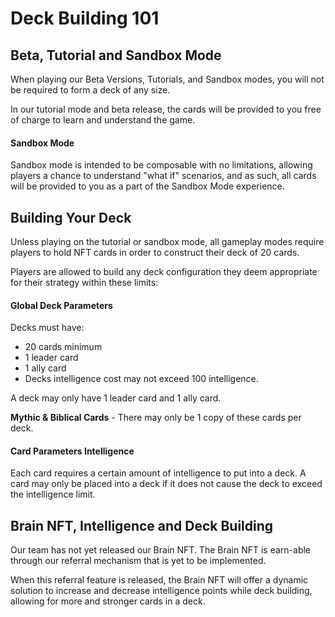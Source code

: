 # Deck Building 101

## Beta, Tutorial and Sandbox Mode

When playing our Beta Versions, Tutorials, and Sandbox modes, you will not be required to form a deck of any size.&#x20;

In our tutorial mode and beta release, the cards will be provided to you free of charge to learn and understand the game.

#### Sandbox Mode

Sandbox mode is intended to be composable with no limitations, allowing players a chance to understand "what if" scenarios, and as such, all cards will be provided to you as a part of the Sandbox Mode experience.

## Building Your Deck&#x20;

Unless playing on the tutorial or sandbox mode, all gameplay modes require players to hold NFT cards in order to construct their deck of 20 cards.

Players are allowed to build any deck configuration they deem appropriate for their strategy within these limits:

#### Global Deck Parameters&#x20;

Decks must have:

* &#x20;20 cards minimum
* 1 leader card&#x20;
* 1 ally card
* Decks intelligence cost may not exceed 100 intelligence.

A deck may only have 1 leader card and 1 ally card.

**Mythic & Biblical Cards** - There may only be 1 copy of these cards per deck.

#### Card Parameters Intelligence&#x20;

Each card requires a certain amount of intelligence to put into a deck. A card may only be placed into a deck if it does not cause the deck to exceed the intelligence limit.&#x20;

## Brain NFT, Intelligence and Deck Building

Our team has not yet released our Brain NFT. The Brain NFT is earn-able through our referral mechanism that is yet to be implemented.&#x20;

When this referral feature is released, the Brain NFT will offer a dynamic solution to increase and decrease intelligence points while deck building, allowing for more and stronger cards in a deck.

